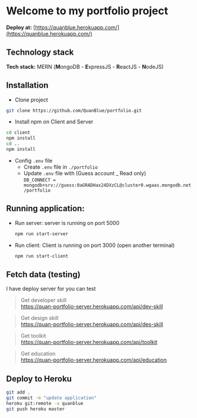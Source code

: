 # Welcome to my portfolio project
**Deploy at:** [https://quanblue.herokuapp.com/](https://quanblue.herokuapp.com/)

## Technology stack
**Tech stack:** MERN (**M**ongoDB - **E**xpressJS - **R**eactJS - **N**odeJS)

## Installation  
- Clone project 
```sh
git clone https://github.com/QuanBlue/portfolio.git
```

- Install npm on Client and Server
```sh
cd client
npm install
cd ..
npm install
```

- Config `.env` file
  - Create `.env` file in `./portfolio`
  - Update `.env` file with (Guess account _ Read only)  
  `DB_CONNECT = mongodb+srv://guess:0aGRADHax24DXzCL@cluster0.wgaas.mongodb.net/portfolio`  
  

## Running application:
  - Run server: server is running on port 5000  
    ```sh
    npm run start-server
    ```
  - Run client: Client is running on port 3000 (open another terminal)
    ```sh
    npm run start-client 
    ```

## Fetch data (testing)
I have deploy server for you can test  
> Get developer skill  
> https://quan-portfolio-server.herokuapp.com/api/dev-skill  

> Get design skill  
> https://quan-portfolio-server.herokuapp.com/api/des-skill  

> Get toolkit  
> https://quan-portfolio-server.herokuapp.com/api/toolkit  

> Get education  
> https://quan-portfolio-server.herokuapp.com/api/education  

## Deploy to Heroku
```sh
git add .
git commit -m "update application"
heroku git:remote -a quanblue
git push heroku master
```



